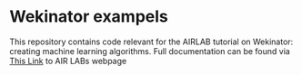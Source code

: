 # Wekinator exampels

This repository contains code relevant for the AIRLAB tutorial on Wekinator: creating machine learning algorithms. Full documentation can be found via [This Link](https://airlab.itu.dk/wekinator-creating-machine-learning-algorithms/) to AIR LABs webpage
